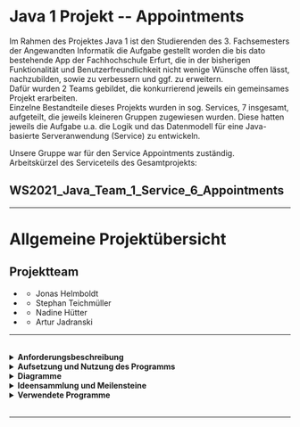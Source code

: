 
# Java 1 Projekt -- Appointments
Im Rahmen des Projektes Java 1 ist den Studierenden des 3. Fachsemesters der Angewandten Informatik die Aufgabe gestellt worden die bis dato bestehende App der Fachhochschule Erfurt, die in der bisherigen Funktionalität und Benutzerfreundlichkeit nicht wenige Wünsche offen lässt, nachzubilden, sowie zu verbessern und ggf. zu erweitern. 
<br>
Dafür wurden 2 Teams gebildet, die konkurrierend jeweils ein gemeinsames Projekt erarbeiten.
<br>
Einzelne Bestandteile dieses Projekts wurden in sog. Services, 7 insgesamt, aufgeteilt, die jeweils kleineren Gruppen zugewiesen wurden. Diese hatten jeweils die Aufgabe u.a. die Logik und das Datenmodell für eine Java-basierte Serveranwendung (Service) zu entwickeln.

Unsere Gruppe war für den Service Appointments zuständig.
<br>
Arbeitskürzel des Serviceteils des Gesamtprojekts:
## WS2021_Java_Team_1_Service_6_Appointments

---
# Allgemeine Projektübersicht
## Projektteam
* * Jonas Helmboldt
* * Stephan Teichmüller
* * Nadine Hütter
* * Artur Jadranski
---
<br>
 

<details closed>
<summary><b>Anforderungsbeschreibung</b></summary>
<br>
Die bestehende Art und Weise des Terminplans soll in diesem Projekt neu ausgearbeiteten und ersetzt werden. Geplant ist ein allgemeiner Terminplan zum Anzeigen, Erstellen, sowie Bearbeiten von Terminen. Mitarbeiter in der Rolle des Terminerstellers sollen Termine erstellen können und diese veröffentlichen. Darüber hinaus soll bei Erstellung dem Termin eine Auswahl an Studenten zugeordnet werden. Die hier partizipierenden Studenten sollen dann über den Termin mit einer Nachricht informiert werden können. Die Bearbeitung der eigens erstellten Termine soll Fähigkeit des Terminerstellers sein. Ebenso soll nur der Terminersteller einen Termin löschen können.
<br><br>

Die Studenten wiederrum müssen nach den relevanten Terminen suchen, die erstellten relevanten Termine sehen, diese filtern und sortieren können. Bei Bedarf sollen sie auch über einen Termin bei Veröffentlichung informiert werden. 
<br>
<hr>

* Mitarbeiter sollen Termine erstellen können
* Mitarbeiter sollen Termine veröffentlichen können
* Mitarbeiter sollen Termine bearbeiten können
* Mitarbeiter sollen Termine löschen können
* Terminen wird bei Erstellung eine Wiederholrate zugeordnet
* Terminen wird bei Erstellung ein Veranstaltungsort zugeordnet
* Terminen wird bei Erstellung bei Bedarf eine Liste an partizipierenden Studenten zugeordnet
* Studenten können sich alle bestehenden relevanten Termine/Veranstaltungen ihrer Fakultät/Fachrichtung anzeigen lassen
* Studenten können sich alle relevanten Informationen und Zeiträume ihres Semesters anzeigen lassen
* Studenten können Termine nach Datum, Fakultät, Campus und Ersteller sortieren 
* Studenten können Termine nach Datum, Fakultät, Campus, Ersteller, Terminname filtern 
<br>
</details>
 
<details closed>
<summary><b>Aufsetzung und Nutzung des Programms</b></font></summary>
<br>
Da der Projektumfang sich zuerst auf die Datenstruktur und Logik des Services beschränkt, existieren sowohl keine reale Datenbank, als auch eine interaktive Benutzeroberfläche jeglicher Art. 
Die Fähigkeit und die Notwendigkeit einer Aufsetzung des Programms wird Teil von Java 2 sein.
<br>
Eine Möglichkeit der Interaktion wird ebenfalls Teil von Java 2 werden.
</details>

 
<details closed>
<summary><b>Diagramme</b></summary>
<br>
Hier sind zusammengefasst alle bisher erstellten relevanten Diagramme und Schemata, sowie die vorhergehenden Entwürfe.

## UC
![UC](https://raw.githubusercontent.com/fh-erfurt/WS2021_Java_Team_1_Service_6_Appointments/main/doc/documentation/pictures/UC_Terminverwaltung.png)
<br>
Im ersten Entwurf wurde sich auf die notwendigsten Funktionalitäten beschränkt, die für die Realisierung des Gesamtprojekts sinnvoll wären. Eine grundlegende Terminverwaltung, die im vollen Umfang einem erstellenden Mitarbeiter zugeordnet wird, erschien als notwendig. Darüber hinaus war auch Teil des Entwurfsprozesses die Überlegung, dass eine Art rudimentäres Rechtesystem existieren könne. Hier gäbe es die Möglichkeit die Erstellung und sonstige Verwaltung eines Termins explizit nur Mitarbeitern zuzuordnen. Zusätzlich sollte ein Benutzer sich die bestehenden Termine anzeigen lassen können.
<br>
══════════════════════════════════════════════════
<br><br>
![UC](https://raw.githubusercontent.com/fh-erfurt/WS2021_Java_Team_1_Service_6_Appointments/main/doc/documentation/pictures/UC_Terminverwaltung%20-%20v2.png)
<br>
Im Hinblick auf den Projektumfang und die erarbeiteten Entwürfe anderer Services wurde die Realisierung des Service Appointments mit den hier gezeigten Fähigkeiten realisiert. Grundlegend existieren zwei große Rollen. Ein Benutzer, dies sind Studenten. Sowie Mitarbeiter, zu diesen zählen auch Professoren. Teil der Mitarbeiter sind ebenfalls Terminersteller, die einen Termin erstellen und löschen können. Zudem können Termine angesehen und sortiert/gefiltert werden können. Benutzer können wiederum nur Termine ansehen, jedoch nicht erstellen oder löschen.
<br>
══════════════════════════════════════════════════
<br><br>
![UC](https://raw.githubusercontent.com/fh-erfurt/WS2021_Java_Team_1_Service_6_Appointments/main/doc/documentation/pictures/UC%20final.png)
<br>
Dies ist das finale Use Case des Service Appointments. <br>
Benutzer und Mitarbeiter sind vorerst über eine gemeinsame, Rolle in ihren Berechtigungen, vereinigt.
<br>
══════════════════════════════════════════════════
<br><br>
## UML 
![UC](https://raw.githubusercontent.com/fh-erfurt/WS2021_Java_Team_1_Service_6_Appointments/main/doc/documentation/pictures/UML%20-%201.png)
<br>
Dies ist der Erste Entwurf einer Prüfungsan- und abmeldung.
<br>
══════════════════════════════════════════════════
<br><br>

![UC]( https://raw.githubusercontent.com/fh-erfurt/WS2021_Java_Team_1_Service_6_Appointments/main/doc/documentation/pictures/UML%20-%202.png)
<br>
Erste Überlegung zu Eingrenzung der Termine u.a. mit Studienganginformationen.
<br>
══════════════════════════════════════════════════
<br><br>

## Klassenmodelle
![CLASS](https://raw.githubusercontent.com/fh-erfurt/WS2021_Java_Team_1_Service_6_Appointments/main/doc/documentation/pictures/Klassenmodell%20-%20Entwurf.png)
<br>
Dies ist der ausgearbeitete Entwurf des Klassenmodells mit den zu implementierenden Funktionen und Klassen. 
<br>
══════════════════════════════════════════════════
<br><br>

![CLASS](https://raw.githubusercontent.com/fh-erfurt/WS2021_Java_Team_1_Service_6_Appointments/main/doc/documentation/pictures/expected%20from%20persons.png)
<br>
Hier wird beschreiben, welche relevanten Informationen unser Service Appointments vom Service Persons entgegennehmen soll. Da dies ein Entwurf ist und nicht final, haben wir uns auf die Realisierung unseres Services auf grundlegendste und relevanteste Informationen begrenzt.
<br>
══════════════════════════════════════════════════
<br><br>


![CLASS](https://raw.githubusercontent.com/fh-erfurt/WS2021_Java_Team_1_Service_6_Appointments/main/doc/documentation/pictures/Klassenmodell%20-%20final.png)
<br>
Das hier vorliegende Klassenmodell entspricht der finalen Form.
<br>
══════════════════════════════════════════════════
<br><br>

   </details>
   
 
<details closed>
<summary><b>Ideensammlung und Meilensteine</b></summary>
<br>
Die Arbeit am Projekt kann in 3 grundlegende Abschnitte eingeteilt werden:
<br />

* Entwurfsphase
* Ausbau-/Erweiterungsphase
* Finalisierungsphase

 
### Entwurfsphase
* Erarbeitung des Projekts geplant methodisch wöchentlich durchgeführt
* Sammlung erster Projektideen
* Überlegung des Funktionsumfangs
* Aufteilung Rollen in Student <=> Mitarbeiter
* Überlegung relevanter Zuarbeiten von / zu anderen Services
* Schnittstelle zu Datenbank (provisorisch wird im Weiteren ausgetauscht) 
* Checkfuntion ob Termin vorhanden
* Erstellung einer Präsentation über unsere Gruppe und den zu erstellenden Service 
* erste Präsentation

### Ausbau-/Erweiterungsphase
* Erstellung eines Repository in Github, sowie erste Konfiguration
* erstes Erstellen einer Ausgangssituation:
    * Überlegung: die Art und Weise der Terminverwaltung:
        * benötigte weitere grobe Differenzierung Studenten <=> Dozenten
        * Termine sollten nur von Dozenten erstellt, bearbeitet und gelöscht werden können
        * Dozenten sollten auch nur ihre eigenen Termine verwalten können
        * eine Art Superrolle für allgemeine Organisation der Termine könnte ebenfalls im weiteren Projektverlauf implementiert werden
        * Studenten sollen allgemein nur für sie relevanten Termine angezeigt werden
        * Möglichkeit der Terminsuche soll auf alle Termine ausgeweitet werden 
* Erstellung erster Entwürfe zum Use Case 

* Erste Überlegungen zum Klassenmodell
* Erste Überlegungen zu Funktionalitäten:
* Bereitstellung des Appointment-Interfaces mit grundlegenden Funktionalitäten
* Termine ausgeben / exportieren
* Termine filtern und sortieren
* Ausarbeitung benötigter Informationen für das Anlegen von Terminen aus anderen Services
* Standort (Campus)
* Betreffende Fakultät (Faculty)
* Ersteller (Mitarbeiter) verknüpfen mit >Persons<

### Finalisierungsphase 
* Erstellung einer gemeinsamen Rolle >Creator<
* Zusammenführung der Berechtigungen und Fähigkeiten
* zweite Präsentation der gesammelten Ideen
* weitere Ausarbeitung der geplanten Funktionen
* Klassenmodelle sind erstellt
* Ordnerstruktur implementiert
* Funktionalitäten erstellt und getestet
* Beginn der Implementierung
* erneute Absprachen mit anderen Services
* Erstellung und Implementierung von Tests
* Fehlerbehebung

</details>

 
<details closed>
<summary><b>Verwendete Programme</b></summary>
 <br>
 
* [Intellij](https://www.jetbrains.com/de-de/idea/ "Intellij") - IDE für Java
* [draw.io](https://draw.io/ " draw.io ") - für Diagramme
* [SharePoint]( https://www.microsoft.com/de-de/microsoft-365/sharepoint/collaboration " SharePoint ") - vorläufige Dokumentation, Präsentationen & Veranschaulichung, Projektplanung und Aufgabenverteilung
* [Github](https://github.com/ "Github") – Versionskontrolle, Projektplanung und Aufgabenverteilung
* [Discord](https://discord.com/ "Discord") - Kommunikationsmittel






</details>
<br>
<hr>

